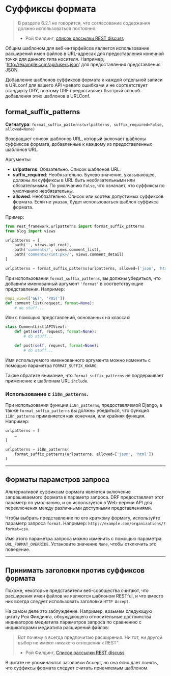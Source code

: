 <!-- TRANSLATED by md-translate -->
# Cуффиксы формата

> В разделе 6.2.1 не говорится, что согласование содержания должно использоваться постоянно.
>
> - Рой Филдинг, [список рассылки REST discuss](http://tech.groups.yahoo.com/group/rest-discuss/message/5857)

Общим шаблоном для веб-интерфейсов является использование расширений имен файлов в URL-адресах для предоставления конечной точки для данного типа носителя. Например, 'http://example.com/api/users.json' для предоставления представления JSON.

Добавление шаблонов суффиксов формата к каждой отдельной записи в URLconf для вашего API чревато ошибками и не соответствует стандарту DRY, поэтому DRF предоставляет быстрый способ добавления этих шаблонов в URLConf.

## format_suffix_patterns

**Сигнатура**: `format_suffix_patterns(urlpatterns, suffix_required=False, allowed=None)`

Возвращает список шаблонов URL, который включает шаблоны суффиксов формата, добавленные к каждому из предоставленных шаблонов URL.

Аргументы:

* **urlpatterns**: Обязательно. Список шаблонов URL.
* **suffix_required**: Необязательно. Булево значение, указывающее, должны ли суффиксы в URL быть необязательными или обязательными. По умолчанию `False`, что означает, что суффиксы по умолчанию необязательны.
* **allowed**: Необязательно. Список или кортеж допустимых суффиксов формата. Если не указан, будет использоваться шаблон суффикса формата.

Пример:

```python
from rest_framework.urlpatterns import format_suffix_patterns
from blog import views

urlpatterns = [
    path('', views.apt_root),
    path('comments/', views.comment_list),
    path('comments/<int:pk>/', views.comment_detail)
]

urlpatterns = format_suffix_patterns(urlpatterns, allowed=['json', 'html'])
```

При использовании `format_suffix_patterns`, вы должны убедиться, что добавили именованный аргумент `'format'` в соответствующие представления. Например:

```python
@api_view(['GET', 'POST'])
def comment_list(request, format=None):
    # do stuff...
```

Или с помощью представлений, основанных на классах:

```python
class CommentList(APIView):
    def get(self, request, format=None):
        # do stuff...

    def post(self, request, format=None):
        # do stuff...
```

Имя используемого именнованного аргумента можно изменить с помощью параметра `FORMAT_SUFFIX_KWARG`.

Также обратите внимание, что `format_suffix_patterns` не поддерживает применение к шаблонам URL `include`.

### Использование с `i18n_patterns`.

При использовании функции `i18n_patterns`, предоставляемой Django, а также `format_suffix_patterns` вы должны убедиться, что функция `i18n_patterns` применяется как конечная, или крайняя функция. Например:

```python
urlpatterns = [
    …
]

urlpatterns = i18n_patterns(
    format_suffix_patterns(urlpatterns, allowed=['json', 'html'])
)
```

---

## Форматы параметров запроса

Альтернативой суффиксам формата является включение запрашиваемого формата в параметр запроса. DRF предоставляет этот параметр по умолчанию, и он используется в Web-версии API для переключения между различными доступными представлениями.

Чтобы выбрать представление по его краткому формату, используйте параметр запроса `format`. Например: `http://example.com/organizations/?format=csv`.

Имя этого параметра запроса можно изменить с помощью параметра `URL_FORMAT_OVERRIDE`. Установите значение `None`, чтобы отключить это поведение.

---

## Принимать заголовки против суффиксов формата

Похоже, некоторые представители веб-сообщества считают, что расширения имен файлов не являются шаблоном RESTful, и что вместо них всегда следует использовать заголовки `HTTP Accept`.

На самом деле это заблуждение. Например, возьмем следующую цитату Роя Филдинга, обсуждающего относительные достоинства индикаторов медиатипа параметров запроса по сравнению с индикаторами медиатипа расширений файлов:

> Вот почему я всегда предпочитаю расширения. Ни тот, ни другой выбор не имеют никакого отношения к REST".
>
> - Рой Филдинг, [Список рассылки REST discuss](https://groups.yahoo.com/neo/groups/rest-discuss/conversations/topics/14844)

В цитате не упоминаются заголовки Accept, но она ясно дает понять, что суффиксы формата следует считать приемлемым шаблоном.
